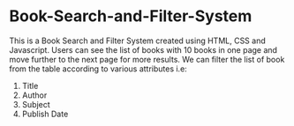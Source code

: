 # Book-Search-and-Filter-System
This is a Book Search and Filter System created using HTML, CSS and Javascript.
Users can see the list of books with 10 books in one page and move further to the next page for more results.
We can filter the list of book from the table according to various attributes i.e:
1. Title
2. Author
3. Subject
4. Publish Date

